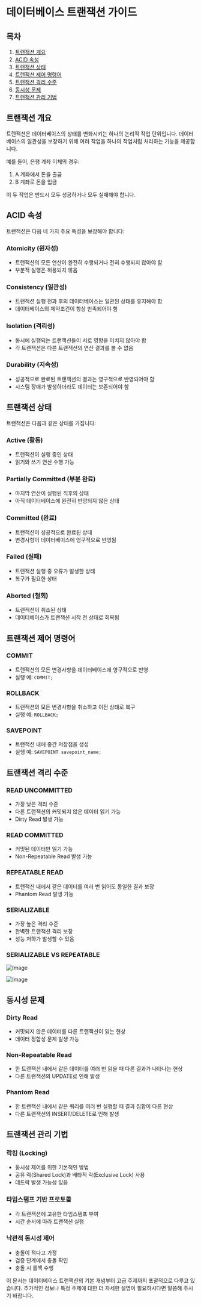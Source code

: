 # 데이터베이스 트랜잭션 가이드

## 목차
1. [트랜잭션 개요](#트랜잭션-개요)
2. [ACID 속성](#acid-속성)
3. [트랜잭션 상태](#트랜잭션-상태)
4. [트랜잭션 제어 명령어](#트랜잭션-제어-명령어)
5. [트랜잭션 격리 수준](#트랜잭션-격리-수준)
6. [동시성 문제](#동시성-문제)
7. [트랜잭션 관리 기법](#트랜잭션-관리-기법)

## 트랜잭션 개요

트랜잭션은 데이터베이스의 상태를 변화시키는 하나의 논리적 작업 단위입니다. 데이터베이스의 일관성을 보장하기 위해 여러 작업을 하나의 작업처럼 처리하는 기능을 제공합니다.

예를 들어, 은행 계좌 이체의 경우:
1. A 계좌에서 돈을 출금
2. B 계좌로 돈을 입금

이 두 작업은 반드시 모두 성공하거나 모두 실패해야 합니다.

## ACID 속성

트랜잭션은 다음 네 가지 주요 특성을 보장해야 합니다:

### Atomicity (원자성)
- 트랜잭션의 모든 연산이 완전히 수행되거나 전혀 수행되지 않아야 함
- 부분적 실행은 허용되지 않음

### Consistency (일관성)
- 트랜잭션 실행 전과 후의 데이터베이스는 일관된 상태를 유지해야 함
- 데이터베이스의 제약조건이 항상 만족되어야 함

### Isolation (격리성)
- 동시에 실행되는 트랜잭션들이 서로 영향을 미치지 않아야 함
- 각 트랜잭션은 다른 트랜잭션의 연산 결과를 볼 수 없음

### Durability (지속성)
- 성공적으로 완료된 트랜잭션의 결과는 영구적으로 반영되어야 함
- 시스템 장애가 발생하더라도 데이터는 보존되어야 함

## 트랜잭션 상태

트랜잭션은 다음과 같은 상태를 가집니다:

### Active (활동)
- 트랜잭션이 실행 중인 상태
- 읽기와 쓰기 연산 수행 가능

### Partially Committed (부분 완료)
- 마지막 연산이 실행된 직후의 상태
- 아직 데이터베이스에 완전히 반영되지 않은 상태

### Committed (완료)
- 트랜잭션이 성공적으로 완료된 상태
- 변경사항이 데이터베이스에 영구적으로 반영됨

### Failed (실패)
- 트랜잭션 실행 중 오류가 발생한 상태
- 복구가 필요한 상태

### Aborted (철회)
- 트랜잭션이 취소된 상태
- 데이터베이스가 트랜잭션 시작 전 상태로 회복됨

## 트랜잭션 제어 명령어

### COMMIT
- 트랜잭션의 모든 변경사항을 데이터베이스에 영구적으로 반영
- 실행 예: `COMMIT;`

### ROLLBACK
- 트랜잭션의 모든 변경사항을 취소하고 이전 상태로 복구
- 실행 예: `ROLLBACK;`

### SAVEPOINT
- 트랜잭션 내에 중간 저장점을 생성
- 실행 예: `SAVEPOINT savepoint_name;`

## 트랜잭션 격리 수준

### READ UNCOMMITTED
- 가장 낮은 격리 수준
- 다른 트랜잭션의 커밋되지 않은 데이터 읽기 가능
- Dirty Read 발생 가능

### READ COMMITTED
- 커밋된 데이터만 읽기 가능
- Non-Repeatable Read 발생 가능

### REPEATABLE READ
- 트랜잭션 내에서 같은 데이터를 여러 번 읽어도 동일한 결과 보장
- Phantom Read 발생 가능

### SERIALIZABLE
- 가장 높은 격리 수준
- 완벽한 트랜잭션 격리 보장
- 성능 저하가 발생할 수 있음

### SERIALIZABLE VS REPEATABLE

![Image](https://github.com/user-attachments/assets/7985ee99-4d86-4383-911c-b3f2a9db3632)

![Image](https://github.com/user-attachments/assets/6cd199ee-ea86-402e-9752-dcf9d51e5c7f)
## 동시성 문제

### Dirty Read
- 커밋되지 않은 데이터를 다른 트랜잭션이 읽는 현상
- 데이터 정합성 문제 발생 가능

### Non-Repeatable Read
- 한 트랜잭션 내에서 같은 데이터를 여러 번 읽을 때 다른 결과가 나타나는 현상
- 다른 트랜잭션의 UPDATE로 인해 발생

### Phantom Read
- 한 트랜잭션 내에서 같은 쿼리를 여러 번 실행할 때 결과 집합이 다른 현상
- 다른 트랜잭션의 INSERT/DELETE로 인해 발생

## 트랜잭션 관리 기법

### 락킹 (Locking)
- 동시성 제어를 위한 기본적인 방법
- 공유 락(Shared Lock)과 배타적 락(Exclusive Lock) 사용
- 데드락 발생 가능성 있음

### 타임스탬프 기반 프로토콜
- 각 트랜잭션에 고유한 타임스탬프 부여
- 시간 순서에 따라 트랜잭션 실행

### 낙관적 동시성 제어
- 충돌이 적다고 가정
- 검증 단계에서 충돌 확인
- 충돌 시 롤백 수행

이 문서는 데이터베이스 트랜잭션의 기본 개념부터 고급 주제까지 포괄적으로 다루고 있습니다. 추가적인 정보나 특정 주제에 대한 더 자세한 설명이 필요하시다면 말씀해 주시기 바랍니다.